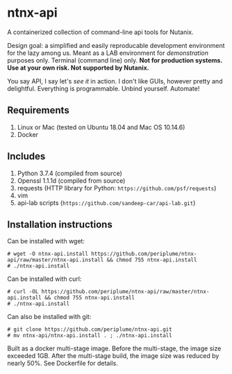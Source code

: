 # ntnx-api
A containerized collection of command-line api tools for Nutanix.

Design goal: a simplified and easily reproducable development environment for
the lazy among us.  Meant as a LAB environment for *demonstration* purposes
only.  Terminal (command line) only.  **Not for production systems.  Use at your
own risk.  Not supported by Nutanix.**

You say API, I say let's *see it* in action.  I don't like GUIs, however pretty
and delightful.  Everything is programmable.  Unbind yourself.  Automate!

## Requirements
1. Linux or Mac  (tested on Ubuntu 18.04 and Mac OS 10.14.6)
2. Docker

## Includes
1. Python 3.7.4 (compiled from source)
2. Openssl 1.1.1d (compiled from source)
3. requests (HTTP library for Python: ```https://github.com/psf/requests```)
4. vim
5. api-lab scripts (```https://github.com/sandeep-car/api-lab.git```)

## Installation instructions

Can be installed with wget:
```
# wget -O ntnx-api.install https://github.com/periplume/ntnx-api/raw/master/ntnx-api.install && chmod 755 ntnx-api.install
# ./ntnx-api.install
```

Can be installed with curl:
```
# curl -OL https://github.com/periplume/ntnx-api/raw/master/ntnx-api.install && chmod 755 ntnx-api.install
# ./ntnx-api.install
```

Can also be installed with git:
```
# git clone https://github.com/periplume/ntnx-api.git
# mv ntnx-api/ntnx-api.install . ; ./ntnx-api.install
```

Built as a docker multi-stage image.  Before the multi-stage, the image size
exceeded 1GB.  After the multi-stage build, the image size was reduced by nearly
50%.  See Dockerfile for details.

